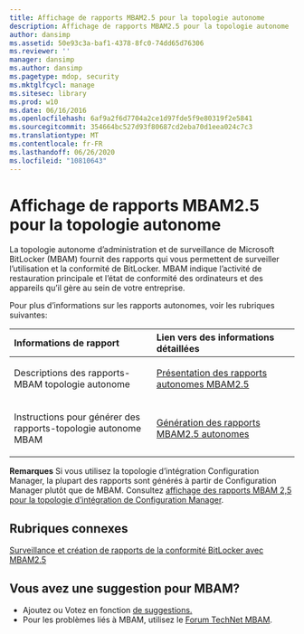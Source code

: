```yaml
---
title: Affichage de rapports MBAM2.5 pour la topologie autonome
description: Affichage de rapports MBAM2.5 pour la topologie autonome
author: dansimp
ms.assetid: 50e93c3a-baf1-4378-8fc0-74dd65d76306
ms.reviewer: ''
manager: dansimp
ms.author: dansimp
ms.pagetype: mdop, security
ms.mktglfcycl: manage
ms.sitesec: library
ms.prod: w10
ms.date: 06/16/2016
ms.openlocfilehash: 6af9a2f6d7704a2ce1d97fde5f9e80319f2e5841
ms.sourcegitcommit: 354664bc527d93f80687cd2eba70d1eea024c7c3
ms.translationtype: MT
ms.contentlocale: fr-FR
ms.lasthandoff: 06/26/2020
ms.locfileid: "10810643"
---
```

# Affichage de rapports MBAM2.5 pour la topologie autonome


La topologie autonome d’administration et de surveillance de Microsoft BitLocker (MBAM) fournit des rapports qui vous permettent de surveiller l’utilisation et la conformité de BitLocker. MBAM indique l’activité de restauration principale et l’état de conformité des ordinateurs et des appareils qu’il gère au sein de votre entreprise.

Pour plus d’informations sur les rapports autonomes, voir les rubriques suivantes:

<table>
<colgroup>
<col width="50%" />
<col width="50%" />
</colgroup>
<thead>
<tr class="header">
<th align="left">Informations de rapport</th>
<th align="left">Lien vers des informations détaillées</th>
</tr>
</thead>
<tbody>
<tr class="odd">
<td align="left"><p>Descriptions des rapports-MBAM topologie autonome</p></td>
<td align="left"><p><a href="understanding-mbam-25-stand-alone-reports.md" data-raw-source="[Understanding MBAM 2.5 Stand-alone Reports](understanding-mbam-25-stand-alone-reports.md)">Présentation des rapports autonomes MBAM2.5</a></p></td>
</tr>
<tr class="even">
<td align="left"><p>Instructions pour générer des rapports-topologie autonome MBAM</p></td>
<td align="left"><p><a href="generating-mbam-25-stand-alone-reports.md" data-raw-source="[Generating MBAM 2.5 Stand-alone Reports](generating-mbam-25-stand-alone-reports.md)">Génération des rapports MBAM2.5 autonomes</a></p></td>
</tr>
</tbody>
</table>

 

**Remarques**  Si vous utilisez la topologie d’intégration Configuration Manager, la plupart des rapports sont générés à partir de Configuration Manager plutôt que de MBAM. Consultez [affichage des rapports MBAM 2,5 pour la topologie d’intégration de Configuration Manager](viewing-mbam-25-reports-for-the-configuration-manager-integration-topology.md).

 


## Rubriques connexes


[Surveillance et création de rapports de la conformité BitLocker avec MBAM2.5](monitoring-and-reporting-bitlocker-compliance-with-mbam-25.md)

 

 

## Vous avez une suggestion pour MBAM?
- Ajoutez ou Votez en fonction [de suggestions.](http://mbam.uservoice.com/forums/268571-microsoft-bitlocker-administration-and-monitoring) 
- Pour les problèmes liés à MBAM, utilisez le [Forum TechNet MBAM](https://social.technet.microsoft.com/Forums/home?forum=mdopmbam).



